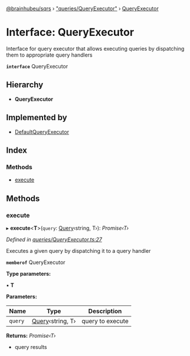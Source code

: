 [@brainhubeu/sqrs](../README.md) › ["queries/QueryExecutor"](../modules/_queries_queryexecutor_.md) › [QueryExecutor](_queries_queryexecutor_.queryexecutor.md)

# Interface: QueryExecutor

Interface for query executor that allows executing queries
by dispatching them to appropriate query handlers

**`interface`** QueryExecutor

## Hierarchy

* **QueryExecutor**

## Implemented by

* [DefaultQueryExecutor](../classes/_queries_defaultqueryexecutor_.defaultqueryexecutor.md)

## Index

### Methods

* [execute](_queries_queryexecutor_.queryexecutor.md#execute)

## Methods

###  execute

▸ **execute**<**T**>(`query`: [Query](_queries_query_.query.md)‹string, T›): *Promise‹T›*

*Defined in [queries/QueryExecutor.ts:27](https://github.com/brainhubeu/sqrs/blob/master/packages/sqrs/src/queries/QueryExecutor.ts#L27)*

Executes a given query by dispatching it to a query handler

**`memberof`** QueryExecutor

**Type parameters:**

▪ **T**

**Parameters:**

Name | Type | Description |
------ | ------ | ------ |
`query` | [Query](_queries_query_.query.md)‹string, T› | query to execute |

**Returns:** *Promise‹T›*

- query results
